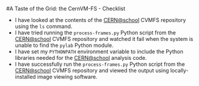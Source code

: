 #A Taste of the Grid: the CernVM-FS - Checklist

* I have looked at the contents of the
[CERN@school](https://cernatschool.web.cern.ch)
CVMFS repository using the `ls` command.
* I have tried running the
`process-frames.py`
Python script from the
[CERN@school](https://cernatschool.web.cern.ch)
CVMFS repository and watched it fail
when the system is unable to
find the `pylab` Python module.
* I have set my `PYTHONPATH` environment variable
to include the Python libraries needed for the
[CERN@school](https://cernatschool.web.cern.ch)
analysis code.
* I have successfully run the 
`process-frames.py`
Python script from the
[CERN@school](https://cernatschool.web.cern.ch)
CVMFS repository
and viewed the output using locally-installed
image viewing software.
